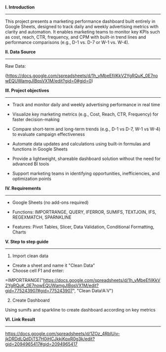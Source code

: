 **I. Introduction**
________________
This project presents a marketing performance dashboard built entirely in Google Sheets, designed to track daily and weekly advertising metrics with clarity and automation. It enables marketing teams to monitor key KPIs such as cost, reach, CTR, frequency, and CPM with built-in trend lines and performance comparisons (e.g., D-1 vs. D-7 or W-1 vs. W-4).

**II. Data Source**
________________
Raw Data: 

(https://docs.google.com/spreadsheets/d/1h_yMbeEfiIKkV2YgRQuK_0E7nowEQUWamgJlBqsVX1M/edit?gid=0#gid=0)

**III. Project objectives**
________________
- Track and monitor daily and weekly advertising performance in real time

- Visualize key marketing metrics (e.g., Cost, Reach, CTR, Frequency) for faster decision-making

- Compare short-term and long-term trends (e.g., D-1 vs D-7, W-1 vs W-4) to evaluate campaign effectiveness

- Automate data updates and calculations using built-in formulas and functions in Google Sheets

- Provide a lightweight, shareable dashboard solution without the need for advanced BI tools

- Support marketing teams in identifying opportunities, inefficiencies, and optimization points

**IV. Requirements**
________________
- Google Sheets (no add-ons required)

- Functions: IMPORTRANGE, QUERY, IFERROR, SUMIFS, TEXTJOIN, IFS, REGEXMATCH, SPARNKLINE

- Features: Pivot Tables, Slicer, Data Validation, Conditional Formatting, Charts

**V. Step to step guide**
________________
1. Import clean data
- Create a sheet and name it "Clean Data"
- Choose cell F1 and enter:

=IMPORTRANGE("https://docs.google.com/spreadsheets/d/1h_yMbeEfiIKkV2YgRQuK_0E7nowEQUWamgJlBqsVX1M/edit?gid=775243907#gid=775243907", "Clean Data!A:V") 

2. Create Dashboard
   
Using sumifs and sparkline to create dashboard according on key metrics

**VI. Link Result**
________________

https://docs.google.com/spreadsheets/d/1ZOz_4RbIUjv-jkDRDdLQdDjTS7H0jHCJkkjKpxR0g3k/edit?gid=2094965417#gid=2094965417
